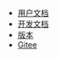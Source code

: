 - [用户文档](/user/guide)
- [开发文档](/developer/)
- [版本](/version)
- [Gitee](https://gitee.com/qiaoshengda/yun-luo-blog)